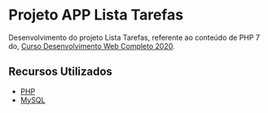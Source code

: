 # Projeto APP Lista Tarefas

Desenvolvimento do projeto Lista Tarefas, referente ao conteúdo de PHP 7 do, [Curso Desenvolvimento Web Completo 2020](https://www.udemy.com/course/web-completo).

## Recursos Utilizados
- [PHP](https://www.php.net/)
- [MySQL](https://www.mysql.com/)
